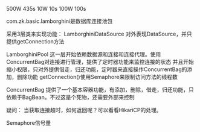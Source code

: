 500W 435s
10W 10s
100W 100s


com.zk.basic.lamborghini是数据库连接池包

采用3层类来实现功能：
LamborghiniDataSource
对外表现DataSource，并只提供getConnection方法

LamborghiniPool
这一层开始依赖数据源和连接和连接代理。使用ConcurrentBag对连接进行管理，提供了定时器功能来监控连接的状态
并且开始缩小权限，只对外提供借走，归还功能，定时器来直接操作ConcurrentBag的添加，删除功能
getConnection()使用Semaphore来限制访问方法的线程数

ConcurrentBag
提供了一个基本容器功能，有添加，删除，借走，归还功能，只依赖于BagBean。不过这是个死物，还需要外部来控制


疑问：
当获取连接超时，如何返回呢？可以看看HikariCP的处理。


Semaphore信号量








